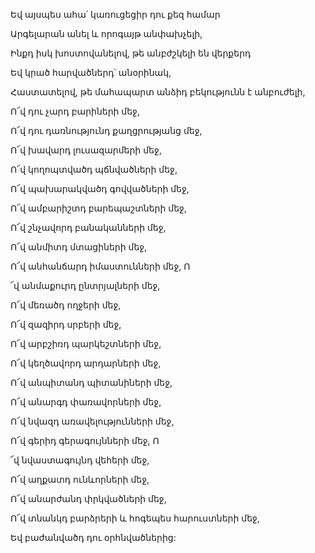 Եվ այսպես ահա՛ կառուցեցիր դու քեզ համար


Արգելարան անել և որոգայթ անփախչելի,


Ինքդ իսկ խոստովանելով, թե անբժշկելի են վերքերդ


Եվ կրած հարվածներդ՝ անօրինակ,


Հաստատելով, թե մահապարտ անձիդ բեկությունն է անբուժելի,


Ո՜վ դու չարդ բարիների մեջ,


Ո՜վ դու դառնությունդ քաղցրությանց մեջ,


Ո՜վ խավարդ լուսազարմերի մեջ,


Ո՜վ կողոպտվածդ պճնվածների մեջ,


Ո՜վ պախարակվածդ գովվածների մեջ,


Ո՜վ ամբարիշտդ բարեպաշտների մեջ,


Ո՜վ շնչավորդ բանականների մեջ,


Ո՜վ անմիտդ մտացիների մեջ,


Ո՜վ անհանճարդ իմաստունների մեջ, Ո


՜վ անմաքուրդ ընտրյալների մեջ,


Ո՜վ մեռածդ ողջերի մեջ,


Ո՜վ զազիրդ սրբերի մեջ,


Ո՜վ արբշիռդ պարկեշտների մեջ,


Ո՜վ կեղծավորդ արդարների մեջ,


Ո՜վ անպիտանդ պիտանիների մեջ,


Ո՜վ անարգդ փառավորների մեջ,


Ո՜վ նվազդ առավելությունների մեջ,


Ո՜վ գերիդ գերագույնների մեջ, Ո


՜վ նվաստագույնդ վեհերի մեջ,


Ո՜վ աղքատդ ունևորների մեջ,


Ո՜վ անարժանդ փրկվածների մեջ,


Ո՜վ տնանկդ բարձրերի և հոգեպես հարուստների մեջ,


Եվ բաժանվածդ դու օրհնվածներից: